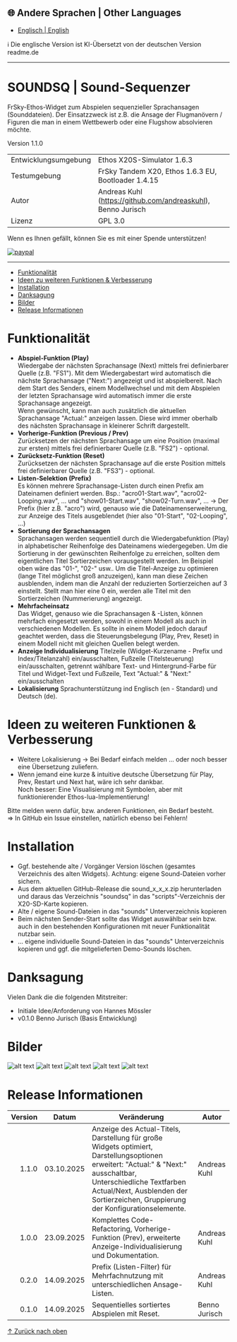 ## 🌐 Andere Sprachen | Other Languages
- [Englisch | English](readme.md)
  
ℹ️ Die englische Version ist KI-Übersetzt von der deutschen Version readme.de

***

<h1 name="top"> SOUNDSQ | Sound-Sequenzer </h1>
FrSky-Ethos-Widget zum Abspielen sequenzieller Sprachansagen (Sounddateien). Der Einsatzzweck ist z.B. die Ansage der Flugmanövern / Figuren die man in einem Wettbewerb oder eine Flugshow absolvieren möchte.
       
Version 1.1.0

|                      |                                                              |
| -------------------- | ------------------------------------------------------------ |
| Entwicklungsumgebung | Ethos X20S-Simulator 1.6.3                                   |
| Testumgebung         | FrSky Tandem X20, Ethos 1.6.3 EU, Bootloader 1.4.15          |
| Autor                | Andreas Kuhl (https://github.com/andreaskuhl), Benno Jurisch |
| Lizenz               | GPL 3.0                                                      |

Wenn es Ihnen gefällt, können Sie es mit einer Spende unterstützen!
<p>
  <a href="https://www.paypal.com/donate/?hosted_button_id=JWPUZ76CCV4FU">
      <img src="https://www.paypalobjects.com/en_US/i/btn/btn_donateCC_LG.gif" alt="paypal">
  </a>
</p>

***

- [Funktionalität](#funktionalität)
- [Ideen zu weiteren Funktionen \& Verbesserung](#ideen-zu-weiteren-funktionen--verbesserung)
- [Installation](#installation)
- [Danksagung](#danksagung)
- [Bilder](#bilder)
- [Release Informationen](#release-informationen)


# Funktionalität

  - **Abspiel-Funktion (Play)**  
  Wiedergabe der nächsten Sprachansage (Next) mittels frei definierbarer Quelle (z.B. "FS1"). Mit dem Wiedergabestart wird automatisch die nächste Sprachansage ("Next:") angezeigt und ist abspielbereit. Nach dem Start des Senders, einem Modellwechsel und mit dem Abspielen der letzten Sprachansage wird automatisch immer die erste Sprachansage angezeigt.  
  Wenn gewünscht, kann man auch zusätzlich die aktuellen Sprachansage "Actual:" anzeigen lassen. Diese wird immer oberhalb des nächsten Sprachansage in kleinerer Schrift dargestellt.
  - **Vorherige-Funktion (Previous / Prev)**  
  Zurücksetzen der nächsten Sprachansage um eine Position (maximal zur ersten) mittels frei definierbarer Quelle (z.B. "FS2") - optional.
  - **Zurücksetz-Funktion (Reset)**  
  Zurücksetzen der nächsten Sprachansage auf die erste Position mittels frei definierbarer Quelle (z.B. "FS3") - optional.
  - **Listen-Selektion (Prefix)**  
  Es können mehrere Sprachansage-Listen durch einen Prefix am Dateinamen definiert werden. Bsp.: "acro01-Start.wav", "acro02-Looping.wav", ... und "show01-Start.wav", "show02-Turn.wav", ... -> Der Prefix (hier z.B. "acro") wird, genauso wie die Dateinamenserweiterung, zur Anzeige des Titels ausgeblendet (hier also "01-Start", "02-Looping", ...)
  - **Sortierung der Sprachansagen**  
  Sprachansagen werden sequentiell durch die Wiedergabefunktion (Play) in alphabetischer Reihenfolge des Dateinamens wiedergegeben.
  Um die Sortierung in der gewünschten Reihenfolge zu erreichen, sollten dem eigentlichen Titel Sortierzeichen vorausgestellt werden. Im Beispiel oben wäre das "01-", "02-" usw.. Um die Titel-Anzeige zu optimieren (lange Titel möglichst groß anzuzeigen), kann man diese Zeichen ausblenden, indem man die Anzahl der reduzierten Sortierzeichen auf 3 einstellt. Stellt man hier eine 0 ein, werden alle Titel mit den Sortierzeichen (Nummerierung) angezeigt.
  - **Mehrfacheinsatz**  
  Das Widget, genauso wie die Sprachansagen & -Listen, können mehrfach eingesetzt werden, sowohl in einem Modell als auch in verschiedenen Modellen. Es sollte in einem Modell jedoch darauf geachtet werden, dass die Steuerungsbelegung (Play, Prev, Reset) in einem Modell nicht mit gleichen Quellen belegt werden.
  - **Anzeige Individualisierung** 
  Titelzeile (Widget-Kurzename - Prefix und Index/Titelanzahl) ein/ausschalten, Fußzeile (Titelsteuerung) ein/ausschalten, getrennt wählbare Text- und Hintergrund-Farbe für Titel und Widget-Text und Fußzeile, Text "Actual:" & "Next:" ein/ausschalten
  - **Lokalisierung**
  Sprachunterstützung ind Englisch (en - Standard) und Deutsch (de).
  

# Ideen zu weiteren Funktionen & Verbesserung
  - Weitere Lokalisierung -> Bei Bedarf einfach melden ... oder noch besser eine Übersetzung zuliefern.
  - Wenn jemand eine kurze & intuitive deutsche Übersetzung für Play, Prev, Restart und Next hat, wäre ich sehr dankbar.  
  Noch besser: Eine Visualisierung mit Symbolen, aber mit funktionierender Ethos-lua-Implementierung!  
  
  Bitte melden wenn dafür, bzw. anderen Funktionen, ein Bedarf besteht.  
  => In GitHub ein Issue einstellen, natürlich ebenso bei Fehlern!
  
  
# Installation
- Ggf. bestehende alte / Vorgänger Version löschen (gesamtes Verzeichnis des alten Widgets). Achtung: eigene Sound-Dateien vorher sichern.
- Aus dem aktuellen GitHub-Release die sound_x_x_x.zip herunterladen und daraus das Verzeichnis "soundsq" in das "scripts"-Verzeichnis der X20-SD-Karte kopieren.
- Alte / eigene Sound-Dateien in das "sounds" Unterverzeichnis kopieren
- Beim nächsten Sender-Start sollte das Widget auswählbar sein bzw. auch in den bestehenden Konfigurationen mit neuer Funktionalität nutzbar sein.
- ... eigene individuelle Sound-Dateien in das "sounds" Unterverzeichnis kopieren und ggf. die mitgelieferten Demo-Sounds löschen.

# Danksagung
Vielen Dank die  die folgenden Mitstreiter:
- Initiale Idee/Anforderung von Hannes Mössler
- v0.1.0 Benno Jurisch (Basis Entwicklung)

# Bilder
![alt text](doc-images/image-1.png) ![alt text](doc-images/image.de-2.png) ![alt text](doc-images/image.de-3.png) ![alt text](doc-images/image.de-4.png) ![alt text](doc-images/image.de-5.png)

# Release Informationen

| Version |   Datum    | Veränderung                                                                                                                                                                                                                                           | Autor         |
| ------: | :--------: | ----------------------------------------------------------------------------------------------------------------------------------------------------------------------------------------------------------------------------------------------------- | ------------- |
|   1.1.0 | 03.10.2025 | Anzeige des Actual-Titels, Darstellung für große Widgets optimiert, Darstellungsoptionen erweitert: "Actual:" & "Next:" ausschaltbar, Unterschiedliche Textfarben Actual/Next, Ausblenden der Sortierzeichen, Gruppierung der Konfigurationselemente. | Andreas Kuhl  |
|   1.0.0 | 23.09.2025 | Komplettes Code-Refactoring, Vorherige-Funktion (Prev), erweiterte Anzeige-Individualisierung und Dokumentation.                                                                                                                                      | Andreas Kuhl  |
|   0.2.0 | 14.09.2025 | Prefix (Listen-Filter) für Mehrfachnutzung mit unterschiedlichen Ansage-Listen.                                                                                                                                                                       | Andreas Kuhl  |
|   0.1.0 | 14.09.2025 | Sequentielles sortiertes Abspielen mit Reset.                                                                                                                                                                                                         | Benno Jurisch |


[↑ Zurück nach oben](#top)
